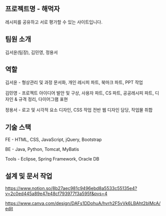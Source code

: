 
프로젝트명 - 해먹자
-----------------------------------------
레시피를 공유하고 서로 평가할 수 있는 사이트입니다.


팀원 소개
-----------------------------------------
김서윤(팀장), 김민영, 정용서


역할
-----------------------------------------
김서윤 - 
형상관리 및 과정 문서화, 
개인 레시피 파트, 
북마크 파트,
PPT 작업

김민영 - 
프로젝트 아이디어 발안 및 구상, 
사용자 파트, 
CS 파트, 
공공레시피 파트, 
디자인 & 규격 정리, 
다이어그램 표현

정용서 - 
로고 및 시각적 요소 디자인, 
CSS 작업 전반 웹 디자인 담당, 
작업물 취합


기술 스택
-----------------------------------------
FE - HTML, CSS, JavaScript, jQuery, Bootstrap

BE - Java, Python, Tomcat, MyBatis

Tools - Eclipse, Spring Framework, Oracle DB


설계 및 문서 작업
-----------------------------------------
https://www.notion.so/8b27aec981c9496ebd8a5533c55135e4?v=2c0ed445a89e47e48cf793977f3a595f&pvs=4

https://www.canva.com/design/DAFs1DDohuA/hvrh2F5vVk6LBAht2bIMcA/edit
